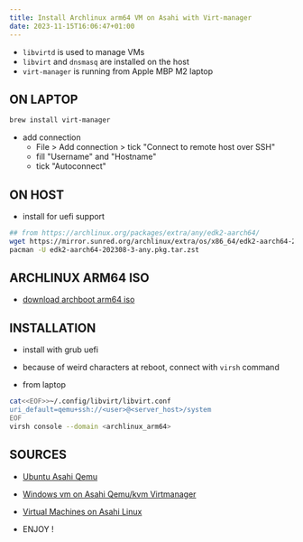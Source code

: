 ```yaml
---
title: Install Archlinux arm64 VM on Asahi with Virt-manager
date: 2023-11-15T16:06:47+01:00
---
```


* `libvirtd` is used to manage VMs
* `libvirt` and `dnsmasq` are installed on the host
* `virt-manager` is running from Apple MBP M2 laptop

## ON LAPTOP

```bash
brew install virt-manager
```

* add connection 
  * File > Add connection > tick "Connect to remote host over SSH"
  * fill "Username" and "Hostname"
  * tick "Autoconnect"

## ON HOST

* install for uefi support

```bash
## from https://archlinux.org/packages/extra/any/edk2-aarch64/
wget https://mirror.sunred.org/archlinux/extra/os/x86_64/edk2-aarch64-202308-3-any.pkg.tar.zst
pacman -U edk2-aarch64-202308-3-any.pkg.tar.zst
```

## ARCHLINUX ARM64 ISO

* [download archboot arm64 iso](https://archboot.com/iso/aarch64/latest/)

## INSTALLATION

* install with grub uefi
* because of weird characters at reboot, connect with `virsh` command

* from laptop

```bash
cat<<EOF>>~/.config/libvirt/libvirt.conf
uri_default=qemu+ssh://<user>@<server_host>/system
EOF
virsh console --domain <archlinux_arm64>
```

## SOURCES

* [Ubuntu Asahi Qemu](https://github.com/AsahiLinux/docs/wiki/SW%3AUbuntu-Asahi-Qemu)
* [Windows vm on Asahi Qemu/kvm Virtmanager](https://www.reddit.com/r/AsahiLinux/comments/107m4nb/windows_vm_on_asahi_qemukvm_virtmanager/)
* [Virtual Machines on Asahi Linux](https://www.reddit.com/r/AsahiLinux/comments/y6hplo/virtual_machines_on_asahi_linux/)


* ENJOY !
